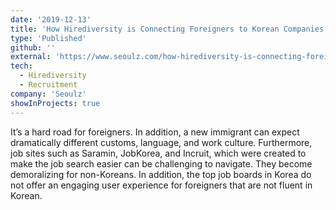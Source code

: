 ```yaml
---
date: '2019-12-13'
title: 'How Hirediversity is Connecting Foreigners to Korean Companies'
type: 'Published'
github: ''
external: 'https://www.seoulz.com/how-hirediversity-is-connecting-foreigners-to-korean-companies/'
tech:
  - Hirediversity
  - Recruitment
company: 'Seoulz'
showInProjects: true
---
```


It’s a hard road for foreigners. In addition, a new immigrant can expect dramatically different customs, language, and work culture. Furthermore, job sites such as Saramin, JobKorea, and Incruit, which were created to make the job search easier can be challenging to navigate. They become demoralizing for non-Koreans. In addition, the top job boards in Korea do not offer an engaging user experience for foreigners that are not fluent in Korean.
